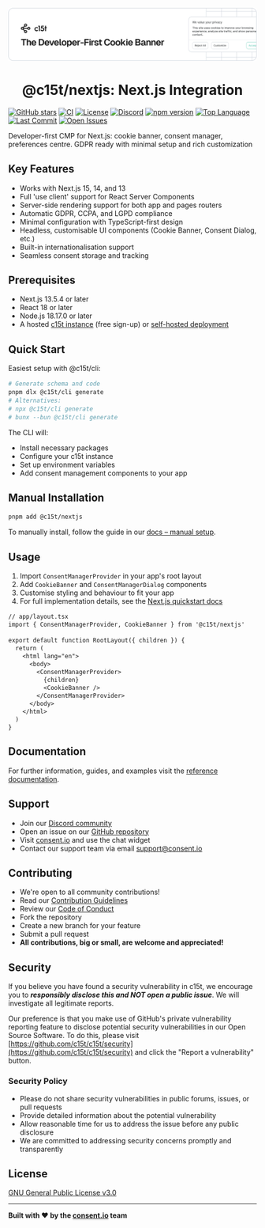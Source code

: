 <p align="center">
  <a href="https://c15t.com?utm_source=github&utm_medium=repopage_%40c15t%2Fnextjs" target="_blank" rel="noopener noreferrer">
    <picture>
      <source media="(prefers-color-scheme: dark)" srcset="../../docs/assets/c15t-banner-readme-dark.svg">
      <img src="../../docs/assets/c15t-banner-readme-light.svg" alt="c15t Banner">
    </picture>
  </a>
  <br />
  <h1 align="center">@c15t/nextjs: Next.js Integration</h1>
</p>

[![GitHub stars](https://img.shields.io/github/stars/c15t/c15t?style=flat-square)](https://github.com/c15t/c15t)
[![CI](https://img.shields.io/github/actions/workflow/status/c15t/c15t/ci.yml?style=flat-square)](https://github.com/c15t/c15t/actions/workflows/ci.yml)
[![License](https://img.shields.io/badge/license-GPL--3.0-blue.svg?style=flat-square)](https://github.com/c15t/c15t/blob/main/LICENSE.md)
[![Discord](https://img.shields.io/discord/1312171102268690493?style=flat-square)](https://c15t.com/discord)
[![npm version](https://img.shields.io/npm/v/%40c15t%2Fnextjs?style=flat-square)](https://www.npmjs.com/package/@c15t/nextjs)
[![Top Language](https://img.shields.io/github/languages/top/c15t/c15t?style=flat-square)](https://github.com/c15t/c15t)
[![Last Commit](https://img.shields.io/github/last-commit/c15t/c15t?style=flat-square)](https://github.com/c15t/c15t/commits/main)
[![Open Issues](https://img.shields.io/github/issues/c15t/c15t?style=flat-square)](https://github.com/c15t/c15t/issues)

Developer-first CMP for Next.js: cookie banner, consent manager, preferences centre. GDPR ready with minimal setup and rich customization

## Key Features

- Works with Next.js 15, 14, and 13
- Full 'use client' support for React Server Components
- Server-side rendering support for both app and pages routers
- Automatic GDPR, CCPA, and LGPD compliance
- Minimal configuration with TypeScript-first design
- Headless, customisable UI components (Cookie Banner, Consent Dialog, etc.)
- Built-in internationalisation support
- Seamless consent storage and tracking

## Prerequisites

- Next.js 13.5.4 or later
- React 18 or later
- Node.js 18.17.0 or later
- A hosted [c15t instance](https://consent.io) (free sign-up) or [self-hosted deployment](https://c15t.com/docs/self-host/v2)

## Quick Start

Easiest setup with @c15t/cli:

```bash
# Generate schema and code
pnpm dlx @c15t/cli generate
# Alternatives:
# npx @c15t/cli generate
# bunx --bun @c15t/cli generate
```

The CLI will:

- Install necessary packages
- Configure your c15t instance
- Set up environment variables
- Add consent management components to your app

## Manual Installation

```bash
pnpm add @c15t/nextjs
```

To manually install, follow the guide in our [docs – manual setup](https://c15t.com/docs/frameworks/nextjs/quickstart#manual-setup).

## Usage

1. Import `ConsentManagerProvider` in your app's root layout
2. Add `CookieBanner` and `ConsentManagerDialog` components
3. Customise styling and behaviour to fit your app
4. For full implementation details, see the [Next.js quickstart docs](https://c15t.com/docs/frameworks/next/quickstart)

```tsx
// app/layout.tsx
import { ConsentManagerProvider, CookieBanner } from '@c15t/nextjs'

export default function RootLayout({ children }) {
  return (
    <html lang="en">
      <body>
        <ConsentManagerProvider>
          {children}
          <CookieBanner />
        </ConsentManagerProvider>
      </body>
    </html>
  )
}
```

## Documentation

For further information, guides, and examples visit the [reference documentation](https://c15t.com/docs/frameworks/next/quickstart).

## Support

- Join our [Discord community](https://c15t.com/discord)
- Open an issue on our [GitHub repository](https://github.com/c15t/c15t/issues)
- Visit [consent.io](https://consent.io) and use the chat widget
- Contact our support team via email [support@consent.io](mailto:support@consent.io)

## Contributing

- We're open to all community contributions!
- Read our [Contribution Guidelines](https://c15t.com/docs/oss/contributing)
- Review our [Code of Conduct](https://c15t.com/docs/oss/code-of-conduct)
- Fork the repository
- Create a new branch for your feature
- Submit a pull request
- **All contributions, big or small, are welcome and appreciated!**

## Security

If you believe you have found a security vulnerability in c15t, we encourage you to **_responsibly disclose this and NOT open a public issue_**. We will investigate all legitimate reports.

Our preference is that you make use of GitHub's private vulnerability reporting feature to disclose potential security vulnerabilities in our Open Source Software. To do this, please visit [https://github.com/c15t/c15t/security](https://github.com/c15t/c15t/security) and click the "Report a vulnerability" button.

### Security Policy

- Please do not share security vulnerabilities in public forums, issues, or pull requests
- Provide detailed information about the potential vulnerability
- Allow reasonable time for us to address the issue before any public disclosure
- We are committed to addressing security concerns promptly and transparently

## License

[GNU General Public License v3.0](https://github.com/c15t/c15t/blob/main/LICENSE.md)

---

**Built with ❤️ by the [consent.io](https://www.consent.io) team**
